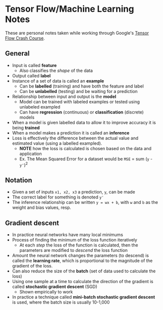 # Tensor Flow/Machine Learning Notes

These are personal notes taken while working through Google's [Tensor Flow Crash Course](https://developers.google.com/machine-learning/crash-course/).

## General

* Input is called **feature**
  * Also classifies the *shape* of the data
* Output called **label**
* Instance of a set of data is called an **example**
  * Can be **labelled** (training) and have both the feature and label
  * Can be **unlabelled** (testing) and be waiting for a prediction
* Relationship between input and output is the **model**
  * Model can be trained with labeled examples or tested using unlabeled exampled
  * Can have **regression** (continuous) or **classification** (discrete) models
* When a model is given labelled data to allow it to improve accuracy it is being **trained**
* When a model makes a prediction it is called an **inference**
* Loss is effectively the difference between the actual value and estimated value (using a labelled exampled).
  * **NOTE** how the loss is calculated is chosen based on the data and application
  * Ex. The Mean Squared Error for a dataset would be `MSE` = sum (`y` - `y'`)<sup>2</sup>

## Notation

* Given a set of inputs `x1, x2, x3` a prediction, `y`, can be made
* The correct label for something is denoted `y'`
* The inference relationship can be written `y = wx + b`, with `w` and `b` as the weight and bias values, resp.

## Gradient descent

* In practice neural networks have many local minimums
* Process of finding the minimum of the loss function iteratively
  * At each *step* the loss of the function is calculated, then the parameters are modified to *descend* the loss function
* Amount the neural network changes the parameters (to descend) is called the **learning rate**, which is proportional to the magnitude of the gradient of the loss.
* Can also reduce the size of the **batch** (set of data used to calculate the loss)
* Using one sample at a time to calculate the direction of the gradient is called **stochastic gradient descent** (SGD)
  * Shown empirically to work
* In practice a technique called **mini-batch stochastic gradient descent** is used, where the batch size is usually 10-1,000
